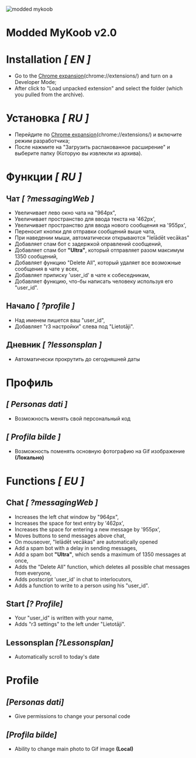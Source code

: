 ![modded mykoob](https://i.imgur.com/mErud3P.png)
# Modded MyKoob v2.0 

# Installation _[ EN ]_

* Go to the [Chrome expansion](chrome://extensions/)(chrome://extensions/) and turn on a Developer Mode;
* After click to "Load unpacked extension" and select the folder (which you pulled from the archive).

# Установка _[ RU ]_

* Перейдите по [Chrome expansion](chrome://extensions/)(chrome://extensions/) и включите режим разработчика;
* После нажмите на "Загрузить распакованное расширение" и выберите папку (Которую вы извлекли из архива).

# Функции _[ RU ]_

## Чат _[ ?messagingWeb ]_

* Увеличивает лево окно чата на "964px",
* Увеличивает пространство для ввода текста на '462px',
* Увеличивает пространство для ввода нового сообщения на '955px',
* Переносит кнопки для отправки сообщений выше чата,
* При наведении мыши, автоматически открываются "Ielādēt vecākas"
* Добавляет спам бот с задержкой оправлений сообщений,
* Добавляет спам бот __"Ultra"__, который отправляет разом максимум 1350 сообщений,
* Добавляет функцию "Delete All", который удаляет все возможные сообщения в чате у всех,
* Добавляет приписку 'user_id' в чате к собеседникам,
* Добавляет функцию, что-бы написать человеку используя его "user_id".

## Начало _[ ?profile ]_

* Над именем пишется ваш "user_id",
* Добавляет "r3 настройки" слева под "Lietotāji".

## Дневник _[ ?lessonsplan ]_

* Автоматически прокрутить до сегодняшней даты

# Профиль

## _[ Personas dati ]_

* Возможность менять свой персональный код

## _[ Profila bilde ]_

* Возможность поменять основную фотографию на Gif изображение __(Локально)__

# Functions _[ EU ]_

## Chat _[ ?messagingWeb ]_

* Increases the left chat window by "964px",
* Increases the space for text entry by '462px',
* Increases the space for entering a new message by '955px',
* Moves buttons to send messages above chat,
* On mouseover, "Ielādēt vecākas" are automatically opened
* Add a spam bot with a delay in sending messages,
* Add a spam bot __"Ultra"__, which sends a maximum of 1350 messages at once,
* Adds the "Delete All" function, which deletes all possible chat messages from everyone,
* Adds postscript 'user_id' in chat to interlocutors,
* Adds a function to write to a person using his "user_id".

## Start _[? Profile]_

* Your "user_id" is written with your name,
* Adds "r3 settings" to the left under "Lietotāji".

## Lessonsplan _[?Lessonsplan]_

* Automatically scroll to today's date

# Profile

## _[Personas dati]_

* Give permissions to change your personal code

## _[Profila bilde]_

* Ability to change main photo to Gif image __(Local)__
